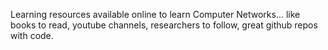 Learning resources available online to learn Computer Networks... like books to read, youtube channels, researchers to follow, great github repos with code.
